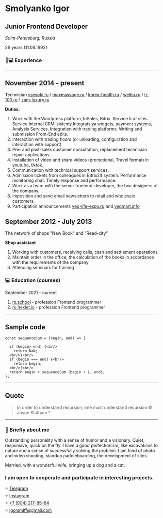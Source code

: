 # Smolyanko Igor

## Junior Frontend Developer

*Saint-Petersburg, Russia*

29 years (11.08.1992)

### 👨💻 Experience

----

## November 2014 - present

Technician [vsesoki.ru](http://vsesoki.ru/) / [maxmassage.ru](http://maxmassage.ru) / [korea-health.ru](http://korea-health.ru) / [welbu.ru](http://welbu.ru) / [h-100.ru](http://h-100.ru) / [zam-luxury.ru](https://zam-luxury.ru/)

**Duties:**

1. Work with the Wordpress platform, InSales, Bitrix. Service 5 of sites.
Service internal CRM-sistemy.Integratsiya widgets, payment systems, Analysis Services.
Integration with trading platforms. Writing and submission Front-End edits.
2. Interaction with trading floors (or unloading, configuration and interaction with support)
3. Pre- and post-sales customer consultation, replacement technician repair applications.
4. Installation of video and share videos (promotional, Travel format) in youtube, tiktok.
5. Communication with technical support services.
6. Admission tickets from colleagues in Bitrix24 system. Performance monitoring chat. Timely response and performance.
7. Work as a team with the senior frontend-developer, the two designers of the company.
8. Imposition and send email newsletters to retail and wholesale customers.
9. Participation announcements [veg-life-expo.ru](https://veg-life-expo.ru/) and [vegmart.info](https://vegmart.info/)


## September 2012 - July 2013

The network of shops "New Book" and "Read-city" 

**Shop assistant**

1. Working with customers, receiving calls, cash and settlement operations
2. Maintain order in the office, the calculation of the books in accordance with the requirements of the company
3. Attending seminars for training

### 💻 Education (courses)

September 2021 - current

1. [rs.school](https://rs.school/) - profession Frontend programmer
2. [ru.hexlet.io](https://ru.hexlet.io/programs/frontend) - profession Frontend programmer

----

## Sample code
```
const sequenceSum = (begin, end) => {

  if (begin> end) {<br/>
    return NaN;
  <br/>}<br/>
  if (begin === end) {<br/>
    return begin;
  <br/>}<br/>
  return begin + sequenceSum (begin + 1, end);
};

```
----

## Quote
> In order to understand recursion, one must understand recursion © Jason Statham *
----

### 🤵 Briefly about me

Outstanding personality with a sense of humor and a visionary. Quiet, responsive, quick on the fly. I have a good perfectionism, like excavations to nature and a sense of successfully solving the problem.
I am fond of photo and video shooting, standup paddleboarding, the development of sites.

Married, with a wonderful wife, bringing up a dog and a cat. 

### I am open to cooperate and participate in interesting projects.

⭐ [Telegram](https://t.me/Igorsml) <br/>
⭐ [Instagram](https://www.instagram.com/igogorsml/) <br/>
⭐ [+7 (904) 217-85-64](tel:79042178564) <br/>
⭐ [igorsmlff@gmail.com](mailto:igorsmlff@gmail.com) <br/>